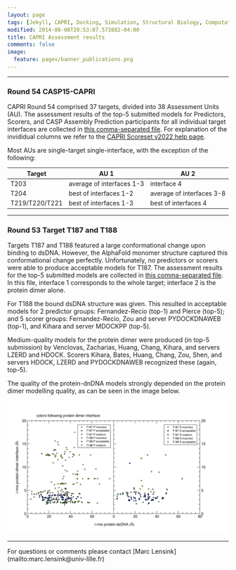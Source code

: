 ```yaml
---
layout: page
tags: [Jekyll, CAPRI, Docking, Simulation, Structural Biology, Computational Biology, Modelling, Protein Structure]
modified: 2014-08-08T20:53:07.573882-04:00
title: CAPRI Assessment results
comments: false
image:
  feature: pages/banner_publications.png
---
```


<hr />

### Round 54 CASP15-CAPRI

CAPRI Round 54 comprised 37 targets, divided into 38 Assessment Units
(AU). The assessment results of the top-5 submitted models for
Predictors, Scorers, and CASP Assembly Prediction participants for all
individual target interfaces are collected in [this comma-separated
file](files/casp15_selection.csv).  For explanation of the invididual
columns we refer to the [CAPRI Scoreset v2022 help
page](https://scoreset.org/index.php?csv).

Most AUs are single-target single-interface, with the exception of the
following:

|Target|AU 1|AU 2|
|---|---|---|
|T203 | average of interfaces 1-3 | interface 4|
|T204 | best of interfaces 1-2 | average of interfaces 3-8|
|T219/T220/T221|best of interfaces 1-3|best of interfaces 4|

<hr />

### Round 53 Target T187 and T188

Targets T187 and T188 featured a large conformational change upon
binding to dsDNA.  However, the AlphaFold monomer structure captured
this conformational change perfectly.  Unfortunately, no predictors or
scorers were able to produce acceptable models for T187.  The
assessment results for the top-5 submitted models are collected in
[this comma-separated file](files/round53_selection.csv).  In this
file, interface 1 corresponds to the whole target; interface 2 is the
protein dimer alone.

For T188 the bound dsDNA structure was given. This resulted in
acceptable models for 2 predictor groups: Fernandez-Recio (top-1) and
Pierce (top-5); and 5 scorer groups: Fernandez-Recio, Zou and server
PYDOCKDNAWEB (top-1), and Kihara and server MDOCKPP (top-5).

Medium-quality models for the protein dimer were produced (in top-5
submission) by Venclovas, Zacharias, Huang, Chang, Kihara, and servers
LZERD and HDOCK. Scorers Kihara, Bates, Huang, Chang, Zou, Shen, and
servers HDOCK, LZERD and PYDOCKDNAWEB recognized these (again, top-5).

The quality of the protein-dnDNA models strongly depended on the
protein dimer modelling quality, as can be seen in the image below.

<center>
<img src="files/round53_irms.png" width="800" />
</center>

<hr />
For questions or comments please contact [Marc Lensink](mailto:marc.lensink@univ-lille.fr)